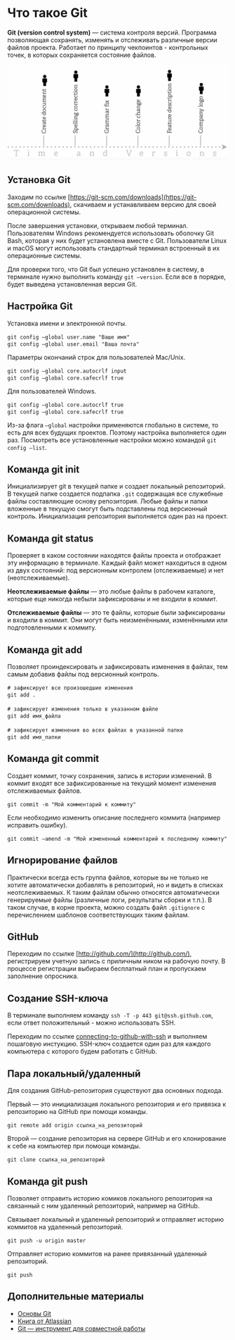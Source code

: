 # Что такое Git

**Git (version control system)** — система контроля версий. Программа
позволяющая сохранять, изменять и отслеживать различные версии файлов проекта.
Работает по принципу чекпоинтов - контрольных точек, в которых сохраняется
состояние файлов.

![История коммитов](images/commits.jpg)

## Установка Git

Заходим по ссылке
[https://git-scm.com/downloads](https://git-scm.com/downloads), скачиваем и
устанавливаем версию для своей операционной системы.

После завершения установки, открываем любой терминал. Пользователям Windows
рекомендуется использовать оболочку Git Bash, которая у них будет установлена
вместе с Git. Пользователи Linux и macOS могут использовать стандартный терминал
встроенный в их операционные системы.

Для проверки того, что Git был успешно установлен в систему, в терминале нужно
выполнить команду `git —version`. Если все в порядке, будет выведена
установленная версия Git.

## Настройка Git

Установка имени и электронной почты.

```shell
git config —global user.name "Ваше имя"
git config —global user.email "Ваша почта"
```

Параметры окончаний строк для пользователей Mac/Unix.

```shell
git config —global core.autocrlf input
git config —global core.safecrlf true
```

Для пользователей Windows.

```shell
git config —global core.autocrlf true
git config —global core.safecrlf true
```

Из-за флага `—global` настройки применяются глобально в системе, то есть для
всех будущих проектов. Поэтому настройка выполняется один раз. Посмотреть все
установленные настройки можно командой `git config —list`.

## Команда git init

Инициализирует git в текущей папке и создает локальный репозиторий. В текущей
папке создается подпапка `.git` содержащая все служебные файлы составляющие
основу репозитория. Любые файлы и папки вложенные в текущую смогут быть
подставлены под версионный контроль. Инициализация репозитория выполняется один
раз на проект.

## Команда git status

Проверяет в каком состоянии находятся файлы проекта и отображает эту информацию
в терминале. Каждый файл может находиться в одном из двух состояний: под
версионным контролем (отслеживаемые) и нет (неотслеживаемые).

**Неотслеживаемые файлы** — это любые файлы в рабочем каталоге, которые еще
никогда небыли зафиксированы и не входили в коммит.

**Отслеживаемые файлы** — это те файлы, которые были зафиксированы и входили в
коммит. Они могут быть неизменёнными, изменёнными или подготовленными к коммиту.

## Команда git add

Позволяет проиндексировать и зафиксировать изменения в файлах, тем самым добавив
файлы под версионный контроль.

```shell
# зафиксирует все произошедшие изменения
git add .

# зафиксирует изменения только в указанном файле
git add имя_файла

# зафиксирует изменения во всех файлах в указанной папке
git add имя_папки
```

## Команда git commit

Создает коммит, точку сохранения, запись в истории изменений. В коммит входят
все зафиксированные на текущий момент изменения отслеживаемых файлов.

```shell
git commit -m "Мой комментарий к коммиту"
```

Если необходимо изменить описание последнего коммита (например исправить
ошибку).

```shell
git commit —amend -m "Мой измененный комментарий к последнему коммиту"
```

## Игнорирование файлов

Практически всегда есть группа файлов, которые вы не только не хотите
автоматически добавлять в репозиторий, но и видеть в списках неотслеживаемых. К
таким файлам обычно относятся автоматически генерируемые файлы (различные логи,
результаты сборки и т.п.). В таком случае, в корне проекта, можно создать файл
`.gitignore` с перечислением шаблонов соответствующих таким файлам.

## GitHub

Переходим по ссылке [http://github.com/](http://github.com/), регистрируем
учетную запись с приличным ником на рабочую почту. В процессе регистрации
выбираем бесплатный план и пропускаем заполнение опросника.

## Создание SSH-ключа

В терминале выполняем команду `ssh -T -p 443 git@ssh.github.com`, если ответ
положительный - можно использовать SSH.

Переходим по ссылке
[connecting-to-github-with-ssh](https://help.github.com/en/github/authenticating-to-github/connecting-to-github-with-ssh)
и выполняем пошаговую инстукцию. SSH-ключ создается один раз для каждого
компьютера с которого будем работать с GitHub.

## Пара локальный/удаленный

Для создания GitHub-репозитория существуют два основных подхода.

Первый — это инициализация локального репозитория и его привязка к репозиторию
на GitHub при помощи команды.

```shell
git remote add origin ссылка_на_репозиторий
```

Второй — создание репозитория на сервере GitHub и его клонирование к себе на
компьютер при помощи команды.

```shell
git clone ссылка_на_репозиторий
```

## Команда git push

Позволяет отправить историю комиков локального репозитория на связанный с ним
удаленный репозиторий, например на GitHub.

Связывает локальный и удаленный репозиторий и отправляет историю коммитов на
удаленный репозиторий.

```shell
git push -u origin master
```

Отправляет историю коммитов на ранее привязанный удаленный репозиторий.

```shell
git push
```

## Дополнительные материалы

- [Основы Git](https://github.com/progit/progit/blob/master/ru/02-git-basics/01-chapter2.markdown)
- [Книга от Atlassian](https://www.atlassian.com/git/tutorials/what-is-version-control)
- [Git — инструмент для совместной работы](https://youtu.be/yDSs80lu3ak)
